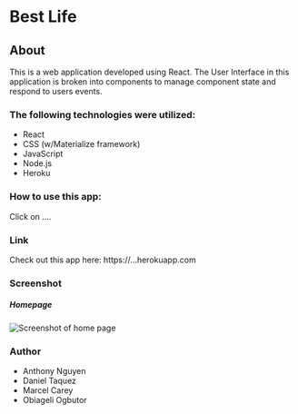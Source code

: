 # Best Life

## About
This is a web application developed using React. The User Interface in this application is broken into components to manage component state and respond to users events.

### The following technologies were utilized:
*   React
*   CSS (w/Materialize framework)
*   JavaScript
*   Node.js
*   Heroku

### How to use this app:
Click on ....

### Link
Check out this app here: https://...herokuapp.com

### Screenshot
##### Homepage
![Screenshot of home page]()


### Author
* Anthony Nguyen
* Daniel Taquez
* Marcel Carey
* Obiageli Ogbutor